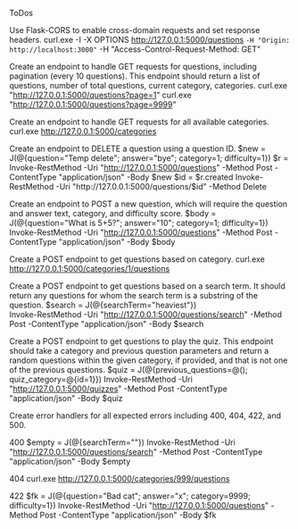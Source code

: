ToDos

Use Flask-CORS to enable cross-domain requests and set response headers.
curl.exe -I -X OPTIONS http://127.0.0.1:5000/questions `
  -H "Origin: http://localhost:3000" `
  -H "Access-Control-Request-Method: GET"

Create an endpoint to handle GET requests for questions, including pagination (every 10 questions). This endpoint should return a list of questions, number of total questions, current category, categories.
curl.exe "http://127.0.0.1:5000/questions?page=1"
curl.exe "http://127.0.0.1:5000/questions?page=9999"

Create an endpoint to handle GET requests for all available categories.
curl.exe http://127.0.0.1:5000/categories

Create an endpoint to DELETE a question using a question ID.
$new = J(@{question="Temp delete"; answer="bye"; category=1; difficulty=1})
$r   = Invoke-RestMethod -Uri "http://127.0.0.1:5000/questions" -Method Post -ContentType "application/json" -Body $new
$id  = $r.created
Invoke-RestMethod -Uri "http://127.0.0.1:5000/questions/$id" -Method Delete

Create an endpoint to POST a new question, which will require the question and answer text, category, and difficulty score.
$body = J(@{question="What is 5+5?"; answer="10"; category=1; difficulty=1})
Invoke-RestMethod -Uri "http://127.0.0.1:5000/questions" -Method Post -ContentType "application/json" -Body $body


Create a POST endpoint to get questions based on category.
curl.exe http://127.0.0.1:5000/categories/1/questions

Create a POST endpoint to get questions based on a search term. It should return any questions for whom the search term is a substring of the question.
$search = J(@{searchTerm="heaviest"})  
Invoke-RestMethod -Uri "http://127.0.0.1:5000/questions/search" -Method Post -ContentType "application/json" -Body $search

Create a POST endpoint to get questions to play the quiz. This endpoint should take a category and previous question parameters and return a random questions within the given category, if provided, and that is not one of the previous questions.
$quiz = J(@{previous_questions=@(); quiz_category=@{id=1}})
Invoke-RestMethod -Uri "http://127.0.0.1:5000/quizzes" -Method Post -ContentType "application/json" -Body $quiz

Create error handlers for all expected errors including 400, 404, 422, and 500.

400
$empty = J(@{searchTerm=""})
Invoke-RestMethod -Uri "http://127.0.0.1:5000/questions/search" -Method Post -ContentType "application/json" -Body $empty

404
curl.exe http://127.0.0.1:5000/categories/999/questions

422
$fk = J(@{question="Bad cat"; answer="x"; category=9999; difficulty=1})
Invoke-RestMethod -Uri "http://127.0.0.1:5000/questions" -Method Post -ContentType "application/json" -Body $fk
